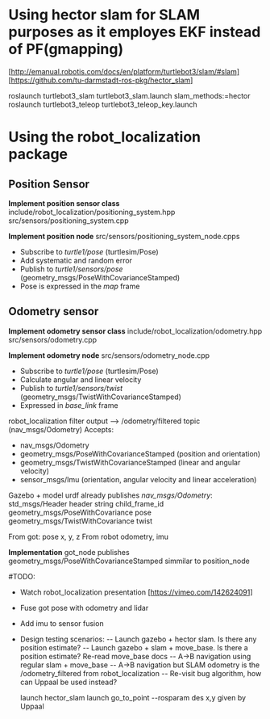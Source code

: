 # Using hector slam for SLAM purposes as it employes  EKF instead of PF(gmapping)

[http://emanual.robotis.com/docs/en/platform/turtlebot3/slam/#slam]
[https://github.com/tu-darmstadt-ros-pkg/hector_slam]

roslaunch turtlebot3_slam turtlebot3_slam.launch slam_methods:=hector
roslaunch turtlebot3_teleop turtlebot3_teleop_key.launch

# Using the robot_localization package

## Position Sensor

**Implement position sensor class**
include/robot_localization/positioning_system.hpp
src/sensors/positioning_system.cpp

**Implement position node**
src/sensors/positioning_system_node.cpps

 - Subscribe to *turtle1/pose* (turtlesim/Pose)
 - Add systematic and random error
 - Publish to *turtle1/sensors/pose* (geometry_msgs/PoseWithCovarianceStamped)
 - Pose is expressed in the *map* frame

## Odometry sensor
**Implement odometry sensor class**
include/robot_localization/odometry.hpp
src/sensors/odometry.cpp

**Implement odometry node**
src/sensors/odometry_node.cpp
 
 - Subscribe to *turtle1/pose* (turtlesim/Pose)
 - Calculate angular and linear velocity
 - Publish to *turtle1/sensors/twist* (geometry_msgs/TwistWithCovarianceStamped)
 - Expressed in *base_link* frame


robot_localization filter output --> /odometry/filtered topic (nav_msgs/Odometry)
Accepts:
 - nav_msgs/Odometry
 - geometry_msgs/PoseWithCovarianceStamped (position and orientation)
 - geometry_msgs/TwistWithCovarianceStamped (linear and angular velocity)
 - sensor_msgs/Imu (orientation, angular velocity and linear acceleration)



Gazebo + model urdf already publishes *nav_msgs/Odometry*:
std_msgs/Header header
string child_frame_id
geometry_msgs/PoseWithCovariance pose
geometry_msgs/TwistWithCovariance twist

From got: pose x, y, z
From robot odometry, imu

**Implementation**
got_node publishes geometry_msgs/PoseWithCovarianceStamped simmilar to position_node

#TODO:
 - Watch robot_localization presentation [https://vimeo.com/142624091]
 - Fuse got pose with odometry and lidar
 - Add imu to sensor fusion
 - Design testing scenarios:
 	-- Launch gazebo + hector slam. Is there any position estimate?
 	-- Launch gazebo + slam + move_base. Is there a position estimate? Re-read move_base docs
 	-- A->B navigation using regular slam + move_base
 	-- A->B navigation but SLAM odometry is the /odometry_filtered from robot_localization
 	-- Re-visit bug algorithm, how can Uppaal be used instead?	


 	launch hector_slam
 	launch go_to_point
 	 --rosparam des x,y given by Uppaal